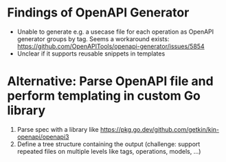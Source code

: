 # Findings of OpenAPI Generator

- Unable to generate e.g. a usecase file for each operation as OpenAPI generator groups by tag.
  Seems a workaround exists: https://github.com/OpenAPITools/openapi-generator/issues/5854
- Unclear if it supports reusable snippets in templates

# Alternative: Parse OpenAPI file and perform templating in custom Go library

1. Parse spec with a library like https://pkg.go.dev/github.com/getkin/kin-openapi/openapi3
2. Define a tree structure containing the output (challenge: support repeated files on multiple levels like tags, operations, models, ...)
